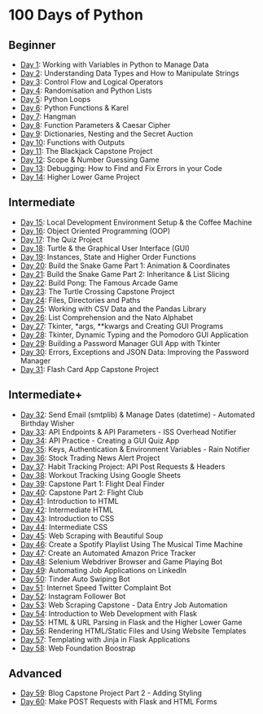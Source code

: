 # 100 Days of Python

## Beginner
- [Day 1](./day01): Working with Variables in Python to Manage Data
- [Day 2](./day02): Understanding Data Types and How to Manipulate Strings
- [Day 3](./day03): Control Flow and Logical Operators
- [Day 4](./day04): Randomisation and Python Lists
- [Day 5](./day05): Python Loops
- [Day 6](./day06): Python Functions & Karel
- [Day 7](./day07): Hangman
- [Day 8](./day08): Function Parameters & Caesar Cipher
- [Day 9](./day09): Dictionaries, Nesting and the Secret Auction
- [Day 10](./day10): Functions with Outputs
- [Day 11](./day11): The Blackjack Capstone Project
- [Day 12](./day12): Scope & Number Guessing Game
- [Day 13](./day13): Debugging: How to Find and Fix Errors in your Code
- [Day 14](./day14): Higher Lower Game Project

## Intermediate
- [Day 15](./day15): Local Development Environment Setup & the Coffee Machine
- [Day 16](./day16): Object Oriented Programming (OOP)
- [Day 17](./day17): The Quiz Project
- [Day 18](./day18): Turtle & the Graphical User Interface (GUI)
- [Day 19](./day19): Instances, State and Higher Order Functions
- [Day 20](./day20): Build the Snake Game Part 1: Animation & Coordinates
- [Day 21](./day21): Build the Snake Game Part 2: Inheritance & List Slicing
- [Day 22](./day22): Build Pong: The Famous Arcade Game
- [Day 23](./day23): The Turtle Crossing Capstone Project
- [Day 24](./day24): Files, Directories and Paths
- [Day 25](./day25): Working with CSV Data and the Pandas Library
- [Day 26](./day26): List Comprehension and the Nato Alphabet
- [Day 27](./day27): Tkinter, *args, **kwargs and Creating GUI Programs
- [Day 28](./day28): Tkinter, Dynamic Typing and the Pomodoro GUI Application
- [Day 29](./day29): Building a Password Manager GUI App with Tkinter
- [Day 30](./day30): Errors, Exceptions and JSON Data: Improving the Password Manager
- [Day 31](./day31): Flash Card App Capstone Project

## Intermediate+
- [Day 32](./day32): Send Email (smtplib) & Manage Dates (datetime) - Automated Birthday Wisher
- [Day 33](./day33): API Endpoints & API Parameters - ISS Overhead Notifier
- [Day 34](./day34): API Practice - Creating a GUI Quiz App
- [Day 35](./day35): Keys, Authentication & Environment Variables - Rain Notifier
- [Day 36](./day36): Stock Trading News Alert Project
- [Day 37](./day37): Habit Tracking Project: API Post Requests & Headers
- [Day 38](./day38): Workout Tracking Using Google Sheets
- [Day 39](./day39): Capstone Part 1: Flight Deal Finder
- [Day 40](./day40): Capstone Part 2: Flight Club
- [Day 41](./day41): Introduction to HTML
- [Day 42](./day42): Intermediate HTML
- [Day 43](./day43): Introduction to CSS
- [Day 44](./day44): Intermediate CSS
- [Day 45](./day45): Web Scraping with Beautiful Soup
- [Day 46](./day46): Create a Spotify Playlist Using The Musical Time Machine
- [Day 47](./day47): Create an Automated Amazon Price Tracker
- [Day 48](./day48): Selenium Webdriver Browser and Game Playing Bot
- [Day 49](./day49): Automating Job Applications on LinkedIn
- [Day 50](./day50): Tinder Auto Swiping Bot
- [Day 51](./day51): Internet Speed Twitter Complaint Bot
- [Day 52](./day52): Instagram Follower Bot
- [Day 53](./day53): Web Scraping Capstone - Data Entry Job Automation
- [Day 54](./day54): Introduction to Web Development with Flask
- [Day 55](./day55): HTML & URL Parsing in Flask and the Higher Lower Game
- [Day 56](./day56): Rendering HTML/Static Files and Using Website Templates
- [Day 57](./day57): Templating with Jinja in Flask Applications
- [Day 58](./day58): Web Foundation Boostrap

## Advanced
- [Day 59](./day59): Blog Capstone Project Part 2 - Adding Styling
- [Day 60](./day60): Make POST Requests with Flask and HTML Forms